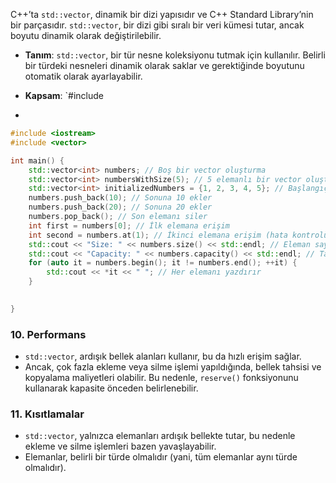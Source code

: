 C++’ta `std::vector`, dinamik bir dizi yapısıdır ve C++ Standard Library’nin bir parçasıdır. `std::vector`, bir dizi gibi sıralı bir veri kümesi tutar, ancak boyutu dinamik olarak değiştirilebilir.
- **Tanım**: `std::vector`, bir tür nesne koleksiyonu tutmak için kullanılır. Belirli bir türdeki nesneleri dinamik olarak saklar ve gerektiğinde boyutunu otomatik olarak ayarlayabilir.
    
- **Kapsam**: `#include <vector>
- 
```cpp
#include <iostream>
#include <vector>

int main() {
    std::vector<int> numbers; // Boş bir vector oluşturma
    std::vector<int> numbersWithSize(5); // 5 elemanlı bir vector oluşturma (default değerler ile)
    std::vector<int> initializedNumbers = {1, 2, 3, 4, 5}; // Başlangıç değerleri ile
	numbers.push_back(10); // Sonuna 10 ekler
	numbers.push_back(20); // Sonuna 20 ekler
	numbers.pop_back(); // Son elemanı siler
	int first = numbers[0]; // İlk elemana erişim
	int second = numbers.at(1); // İkinci elemana erişim (hata kontrolü var)
	std::cout << "Size: " << numbers.size() << std::endl; // Eleman sayısını verir
	std::cout << "Capacity: " << numbers.capacity() << std::endl; // Tahsis edilen hafıza boyutunu verir
	for (auto it = numbers.begin(); it != numbers.end(); ++it) {
	    std::cout << *it << " "; // Her elemanı yazdırır
	}
	

}


```
### 10. **Performans**

- `std::vector`, ardışık bellek alanları kullanır, bu da hızlı erişim sağlar.
- Ancak, çok fazla ekleme veya silme işlemi yapıldığında, bellek tahsisi ve kopyalama maliyetleri olabilir. Bu nedenle, `reserve()` fonksiyonunu kullanarak kapasite önceden belirlenebilir.
### 11. **Kısıtlamalar**

- `std::vector`, yalnızca elemanları ardışık bellekte tutar, bu nedenle ekleme ve silme işlemleri bazen yavaşlayabilir.
- Elemanlar, belirli bir türde olmalıdır (yani, tüm elemanlar aynı türde olmalıdır).